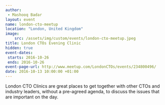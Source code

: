 ```yaml
---
author:
 - Mashooq Badar
layout: event
name: london-cto-meetup
location: "London, United Kingdom"
image:
    src: /assets/img/custom/events/london-cto-meetup.jpeg
title: London CTOs Evening Clinic
hidden: true
event-dates:
 starts: 2016-10-26
 ends: 2016-10-26
event-page-url: http://www.meetup.com/LondonCTOs/events/234800496/
date: 2016-10-13 10:00:00 +01:00
---
```


London CTO Clinics are great places to get together with other CTOs and industry leaders, without a pre-agreed agenda, to discuss the issues that are important on the day.
